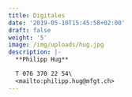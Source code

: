 ```yaml
---
title: Digitales
date: '2019-05-10T15:45:58+02:00'
draft: false
weight: '5'
image: /img/uploads/hug.jpg
description: |-
  **Philipp Hug**

  T 076 370 22 54\
  <mailto:philipp.hug@mfgt.ch>
---
```


